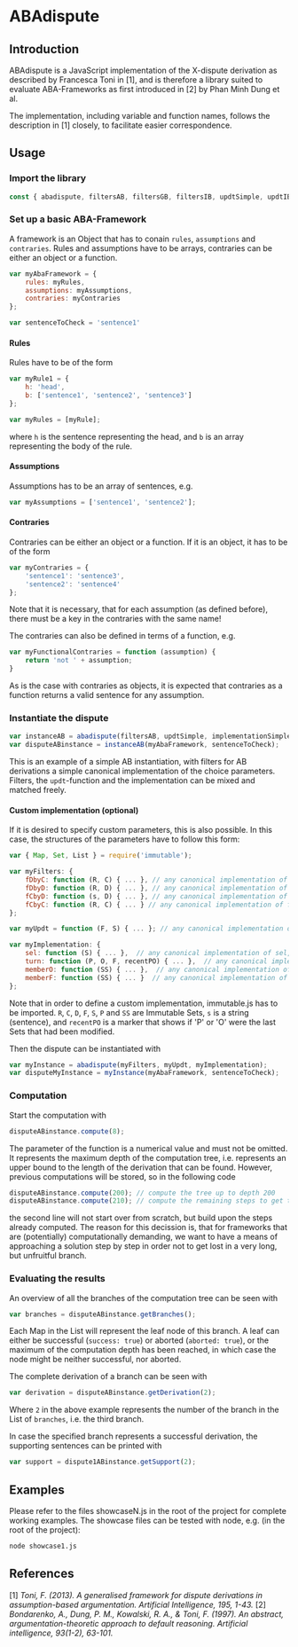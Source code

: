 # ABAdispute

## Introduction

ABAdispute is a JavaScript implementation of the X-dispute derivation as described by Francesca Toni in [1], and is therefore a library suited to evaluate ABA-Frameworks as first introduced in [2] by Phan Minh Dung et al.

The implementation, including variable and function names, follows the description in [1] closely, to facilitate easier correspondence.

## Usage

### Import the library

```javascript
const { abadispute, filtersAB, filtersGB, filtersIB, updtSimple, updtIB, implementationSimple, implementationLP } = require('abadispute.js');
```
### Set up a basic ABA-Framework

A framework is an Object that has to conain `rules`, `assumptions` and `contraries`. Rules and assumptions have to be arrays, contraries can be either an object or a function.

```javascript
var myAbaFramework = {
    rules: myRules,
    assumptions: myAssumptions,
    contraries: myContraries
};

var sentenceToCheck = 'sentence1'
```

#### Rules

Rules have to be of the form

```javascript
var myRule1 = {
    h: 'head',
    b: ['sentence1', 'sentence2', 'sentence3']   
};

var myRules = [myRule];
```
where `h` is the sentence representing the head, and `b` is an array representing the body of the rule.

#### Assumptions

Assumptions has to be an array of sentences, e.g.

```javascript
var myAssumptions = ['sentence1', 'sentence2'];
```

#### Contraries

Contraries can be either an object or a function. If it is an object, it has to be of the form

```javascript
var myContraries = {
    'sentence1': 'sentence3',
    'sentence2': 'sentence4'
};
```
Note that it is necessary, that for each assumption (as defined before), there must be a key in the contraries with the same name!

The contraries can also be defined in terms of a function, e.g.

```javascript
var myFunctionalContraries = function (assumption) {
    return 'not ' + assumption;
}
```
As is the case with contraries as objects, it is expected that contraries as a function returns a valid sentence for any assumption.

### Instantiate the dispute

```javascript
var instanceAB = abadispute(filtersAB, updtSimple, implementationSimple);
var disputeABinstance = instanceAB(myAbaFramework, sentenceToCheck);
```
This is an example of a simple AB instantiation, with filters for AB derivations a simple canonical implementation of the choice parameters. Filters, the `updt`-function and the implementation can be mixed and matched freely.

#### Custom implementation (optional)

If it is desired to specify custom parameters, this is also possible. In this case, the structures of the parameters have to follow this form:

```javascript
var { Map, Set, List } = require('immutable');

var myFilters: {
    fDbyC: function (R, C) { ... }, // any canonical implementation of fDbyC, returns Bool
    fDbyD: function (R, D) { ... }, // any canonical implementation of fDbyD, returns Set
    fCbyD: function (s, D) { ... }, // any canonical implementation of fCbyD, returns Bool
    fCbyC: function (R, C) { ... } // any canonical implementation of fCbyC, returns Bool
};

var myUpdt = function (F, S) { ... }; // any canonical implementation of updt, returns Set

var myImplementation: {
    sel: function (S) { ... },  // any canonical implementation of sel, returns String
    turn: function (P, O, F, recentPO) { ... },  // any canonical implementation of turn, returns either 'P', 'O' or 'F'
    memberO: function (SS) { ... },  // any canonical implementation of memberO, returns String
    memberF: function (SS) { ... }  // any canonical implementation of memberF, returns String
};
```
Note that in order to define a custom implementation, immutable.js has to be imported. `R`, `C`, `D`, `F`, `S`, `P` and `SS` are Immutable Sets, `s` is a string (sentence), and `recentPO` is a marker that shows if 'P' or 'O' were the last Sets that had been modified.

Then the dispute can be instantiated with

```javascript
var myInstance = abadispute(myFilters, myUpdt, myImplementation);
var disputeMyInstance = myInstance(myAbaFramework, sentenceToCheck);
```
### Computation

Start the computation with

```javascript
disputeABinstance.compute(8);
```
The parameter of the function is a numerical value and must not be omitted. It represents the maximum depth of the computation tree, i.e. represents an upper bound to the length of the derivation that can be found. However, previous computations will be stored, so in the following code

```javascript
disputeABinstance.compute(200); // compute the tree up to depth 200
disputeABinstance.compute(210); // compute the remaining steps to get to depth 210
```
the second line will not start over from scratch, but build upon the steps already computed. The reason for this decission is, that for frameworks that are (potentially) computationally demanding, we want to have a means of approaching a solution step by step in order not to get lost in a very long, but unfruitful branch.

### Evaluating the results

An overview of all the branches of the computation tree can be seen with

```javascript
var branches = disputeABinstance.getBranches();
```
Each Map in the List will represent the leaf node of this branch. A leaf can either be successful (`success: true`) or aborted (`aborted: true`), or the maximum of the computation depth has been reached, in which case the node might be neither successful, nor aborted.

The complete derivation of a branch can be seen with 

```javascript
var derivation = disputeABinstance.getDerivation(2);
```
Where `2` in the above example represents the number of the branch in the List of `branches`, i.e. the third branch.

In case the specified branch represents a successful derivation, the supporting sentences can be printed with

```javascript
var support = dispute1ABinstance.getSupport(2);
```

## Examples

Please refer to the files showcaseN.js in the root of the project for complete working examples. The showcase files can be tested with node, e.g. (in the root of the project):

```bash
node showcase1.js
```

## References

[1] _Toni, F. (2013). A generalised framework for dispute derivations in assumption-based argumentation. Artificial Intelligence, 195, 1-43._
[2] _Bondarenko, A., Dung, P. M., Kowalski, R. A., & Toni, F. (1997). An abstract, argumentation-theoretic approach to default reasoning. Artificial intelligence, 93(1-2), 63-101._